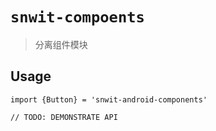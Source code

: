 # `snwit-compoents`

> 分离组件模块

## Usage

```
import {Button} = 'snwit-android-components'

// TODO: DEMONSTRATE API
```
